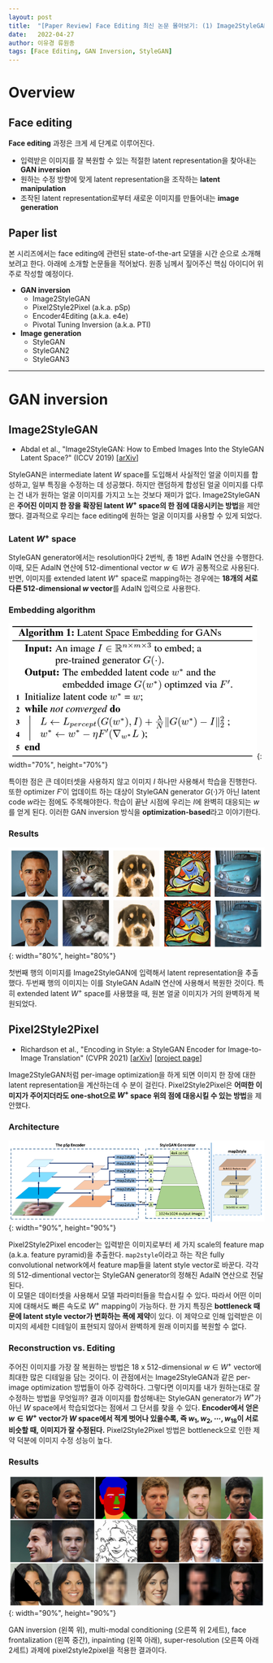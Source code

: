 ```yaml
---
layout: post
title:  "[Paper Review] Face Editing 최신 논문 몰아보기: (1) Image2StyleGAN, Pixel2Style2Pixel"
date:   2022-04-27
author: 이유경 류원종
tags: [Face Editing, GAN Inversion, StyleGAN] 
---
```

# Overview
## Face editing
**Face editing** 과정은 크게 세 단계로 이루어진다. 
- 입력받은 이미지를 잘 복원할 수 있는 적절한 latent representation을 찾아내는 **GAN inversion**
- 원하는 수정 방향에 맞게 latent representation을 조작하는 **latent manipulation**
- 조작된 latent representation로부터 새로운 이미지를 만들어내는 **image generation**

## Paper list
본 시리즈에서는 face editing에 관련된 state-of-the-art 모델을 시간 순으로 소개해보려고 한다. 아래에 소개할 논문들을 적어놨다. 원종 님께서 짚어주신 핵심 아이디어 위주로 작성할 예정이다.

- **GAN inversion**
  - Image2StyleGAN
  - Pixel2Style2Pixel (a.k.a. pSp)
  - Encoder4Editing (a.k.a. e4e)
  - Pivotal Tuning Inversion (a.k.a. PTI)
- **Image generation**
  - StyleGAN
  - StyleGAN2
  - StyleGAN3

-----

# GAN inversion
## Image2StyleGAN 
- Abdal et al., "Image2StyleGAN: How to Embed Images Into the StyleGAN Latent Space?" (ICCV 2019) [[arXiv](https://arxiv.org/abs/1904.03189)] <br>

StyleGAN은 intermediate latent $W$ space를 도입해서 사실적인 얼굴 이미지를 합성하고, 일부 특징을 수정하는 데 성공했다. 하지만 랜덤하게 합성된 얼굴 이미지를 다루는 건 내가 원하는 얼굴 이미지를 가지고 노는 것보다 재미가 없다. Image2StyleGAN은 **주어진 이미지 한 장을 확장된 latent $W^+$ space의 한 점에 대응시키는 방법**을 제안했다. 결과적으로 우리는 face editing에 원하는 얼굴 이미지를 사용할 수 있게 되었다.

### Latent $W^+$ space
StyleGAN generator에서는 resolution마다 2번씩, 총 18번 AdaIN 연산을 수행한다. 이때, 모든 AdaIN 연산에 512-dimentional vector $w \in W$가 공통적으로 사용된다. 반면, 이미지를 extended latent $W^+$
space로 mapping하는 경우에는 **18개의 서로 다른 512-dimensional $w$ vector**를 AdaIN 입력으로 사용한다. 

### Embedding algorithm
![algorithm](/assets/posts/overview-face-editing/image2stylegan-algorithm.png){: width="70%", height="70%"} <br>

특이한 점은 큰 데이터셋을 사용하지 않고 이미지 $I$ 하나만 사용해서 학습을 진행한다. 또한 optimizer $F'$이 업데이트 하는 대상이 StyleGAN generator $G(\cdot)$가 아닌 latent code $w$라는 점에도 주목해야한다. 학습이 끝난 시점에 우리는 $I$에 완벽히 대응되는 $w$를 얻게 된다. 이러한 GAN inversion 방식을 **optimization-based**라고 이야기한다.  

### Results
![result](/assets/posts/overview-face-editing/image2stylegan-result.png){: width="80%", height="80%"} <br>

첫번째 행의 이미지를 Image2StyleGAN에 입력해서 latent representation을 추출했다. 두번째 행의 이미지는 이를 StyleGAN AdaIN 연산에 사용해서 복원한 것이다. 특히 extended latent $W^+$
space를 사용했을 때, 원본 얼굴 이미지가 거의 완벽하게 복원되었다. 

## Pixel2Style2Pixel
- Richardson et al., "Encoding in Style: a StyleGAN Encoder for Image-to-Image Translation"  (CVPR 2021) [[arXiv](https://arxiv.org/abs/2008.00951)] [[project page](https://eladrich.github.io/pixel2style2pixel/)]

Image2StyleGAN처럼 per-image optimization을 하게 되면 이미지 한 장에 대한 latent representation을 계산하는데 수 분이 걸린다. Pixel2Style2Pixel은 **어떠한 이미지가 주어지더라도 one-shot으로 $W^+$ space 위의 점에 대응시킬 수 있는 방법**을 제안했다. 

### Architecture
![architecture](/assets/posts/overview-face-editing/pixel2style2pixel-architecture.png){: width="90%", height="90%"}<br>

Pixel2Style2Pixel encoder는 입력받은 이미지로부터 세 가지 scale의 feature map (a.k.a. feature pyramid)을 추출한다. `map2style`이라고 하는 작은 fully convolutional network에서 feature map들을 latent style vector로 바꾼다. 각각의 512-dimentional vector는 StyleGAN generator의 정해진 AdaIN 연산으로 전달된다. <br>
이 모델은 데이터셋을 사용해서 모델 파라미터들을 학습시킬 수 있다. 따라서 어떤 이미지에 대해서도 빠른 속도로 $W^+$ mapping이 가능하다. 한 가지 특징은 **bottleneck 때문에 latent style vector가 변화하는 폭에 제약**이 있다. 이 제약으로 인해 입력받은 이미지의 세세한 디테일이 표현되지 않아서 완벽하게 원래 이미지를 복원할 수 없다.  

### Reconstruction vs. Editing
주어진 이미지를 가장 잘 복원하는 방법은 18 x 512-dimensional $w \in W^+$ vector에 최대한 많은 디테일을 담는 것이다. 이 관점에서는 Image2StyleGAN과 같은 per-image optimization 방법들이 아주 강력하다. 
그렇다면 이미지를 내가 원하는대로 잘 수정하는 방법을 무엇일까? 결과 이미지를 합성해내는 StyleGAN generator가 $W^+$가 아닌 $W$ space에서 학습되었다는 점에서 그 단서를 찾을 수 있다. **Encoder에서 얻은 $w \in W^+$ vector가 $W$ space에서 적게 벗어나 있을수록, 즉 $w_1, w_2, \cdots, w_{18}$이 서로 비슷할 때, 이미지가 잘 수정된다.** Pixel2Style2Pixel 방법은 bottleneck으로 인한 제약 덕분에 이미지 수정 성능이 높다.

### Results
![result](/assets/posts/overview-face-editing/pixel2style2pixel-result.png){: width="90%", height="90%"} <br>

GAN inversion (왼쪽 위), multi-modal conditioning (오른쪽 위 2세트), face frontalization (왼쪽 중간), inpainting (왼쪽 아래), super-resolution (오른쪽 아래 2세트) 과제에 pixel2style2pixel을 적용한 결과이다.